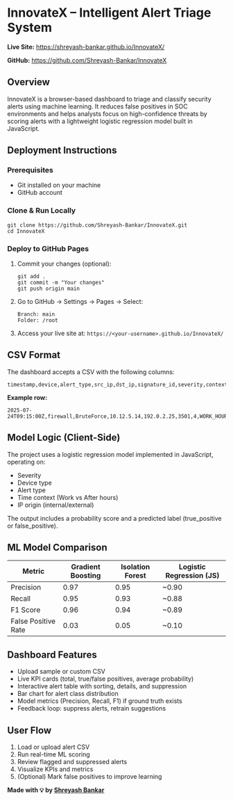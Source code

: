<!DOCTYPE html>
<html lang="en">
<head>
  <meta charset="UTF-8" />
  <meta name="viewport" content="width=device-width, initial-scale=1.0"/>
 
</head>
<body>

  <h1> InnovateX – Intelligent Alert Triage System</h1>

  <p><strong>Live Site:</strong> <a href="https://shreyash-bankar.github.io/InnovateX/" target="_blank">https://shreyash-bankar.github.io/InnovateX/</a></p>
  <p><strong>GitHub:</strong> <a href="https://github.com/Shreyash-Bankar/InnovateX" target="_blank">https://github.com/Shreyash-Bankar/InnovateX</a></p>

  <h2> Overview</h2>
  <p>InnovateX is a browser-based dashboard to triage and classify security alerts using machine learning. It reduces false positives in SOC environments and helps analysts focus on high-confidence threats by scoring alerts with a lightweight logistic regression model built in JavaScript.</p>

  <h2> Deployment Instructions</h2>

  <h3> Prerequisites</h3>
  <ul>
    <li>Git installed on your machine</li>
    <li>GitHub account</li>
  </ul>

  <h3> Clone & Run Locally</h3>
  <pre><code>git clone https://github.com/Shreyash-Bankar/InnovateX.git
cd InnovateX</code></pre>

  <h3> Deploy to GitHub Pages</h3>
  <ol>
    <li>Commit your changes (optional):
      <pre><code>git add .
git commit -m "Your changes"
git push origin main</code></pre>
    </li>
    <li>Go to GitHub → Settings → Pages → Select:
      <pre><code>Branch: main
Folder: /root</code></pre>
    </li>
    <li>Access your live site at:
      <code>https://&lt;your-username&gt;.github.io/InnovateX/</code>
    </li>
  </ol>

  <h2> CSV Format</h2>
  <p>The dashboard accepts a CSV with the following columns:</p>
  <pre><code>timestamp,device,alert_type,src_ip,dst_ip,signature_id,severity,context,disposition(optional)</code></pre>
  <p><strong>Example row:</strong></p>
  <pre><code>2025-07-24T09:15:00Z,firewall,BruteForce,10.12.5.14,192.0.2.25,3501,4,WORK_HOURS,true_positive</code></pre>

  <h2> Model Logic (Client-Side)</h2>
  <p>The project uses a logistic regression model implemented in JavaScript, operating on:</p>
  <ul>
    <li>Severity</li>
    <li>Device type</li>
    <li>Alert type</li>
    <li>Time context (Work vs After hours)</li>
    <li>IP origin (internal/external)</li>
  </ul>
  <p>The output includes a probability score and a predicted label (true_positive or false_positive).</p>

  <h2> ML Model Comparison</h2>
  <table class="table table-bordered">
    <thead>
      <tr>
        <th>Metric</th>
        <th>Gradient Boosting</th>
        <th>Isolation Forest</th>
        <th>Logistic Regression (JS)</th>
      </tr>
    </thead>
    <tbody>
      <tr>
        <td>Precision</td>
        <td>0.97</td>
        <td>0.95</td>
        <td>~0.90</td>
      </tr>
      <tr>
        <td>Recall</td>
        <td>0.95</td>
        <td>0.93</td>
        <td>~0.88</td>
      </tr>
      <tr>
        <td>F1 Score</td>
        <td>0.96</td>
        <td>0.94</td>
        <td>~0.89</td>
      </tr>
      <tr>
        <td>False Positive Rate</td>
        <td>0.03</td>
        <td>0.05</td>
        <td>~0.10</td>
      </tr>
    </tbody>
  </table>

  <h2> Dashboard Features</h2>
  <ul>
    <li> Upload sample or custom CSV</li>
    <li> Live KPI cards (total, true/false positives, average probability)</li>
    <li> Interactive alert table with sorting, details, and suppression</li>
    <li> Bar chart for alert class distribution</li>
    <li> Model metrics (Precision, Recall, F1) if ground truth exists</li>
    <li> Feedback loop: suppress alerts, retrain suggestions</li>
  </ul>

  <h2> User Flow</h2>
  <ol>
    <li>Load or upload alert CSV</li>
    <li>Run real-time ML scoring</li>
    <li>Review flagged and suppressed alerts</li>
    <li>Visualize KPIs and metrics</li>
    <li>(Optional) Mark false positives to improve learning</li>
  </ol>

  <p class="mt-5"><strong>Made with 💡 by <a href="https://github.com/Shreyash-Bankar" target="_blank">Shreyash Bankar</a></strong></p>
</body>
</html>
